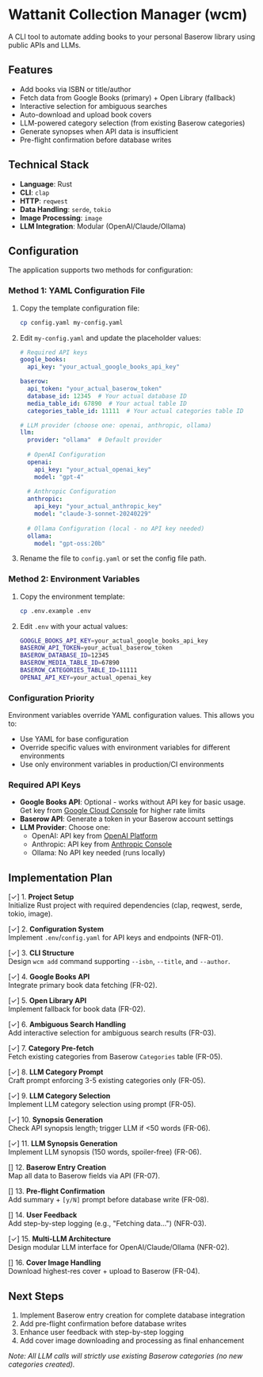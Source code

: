 # Wattanit Collection Manager (wcm)

A CLI tool to automate adding books to your personal Baserow library using public APIs and LLMs.

## Features

- Add books via ISBN or title/author
- Fetch data from Google Books (primary) + Open Library (fallback)
- Interactive selection for ambiguous searches
- Auto-download and upload book covers
- LLM-powered category selection (from existing Baserow categories)
- Generate synopses when API data is insufficient
- Pre-flight confirmation before database writes

## Technical Stack

- **Language**: Rust
- **CLI**: `clap`
- **HTTP**: `reqwest`
- **Data Handling**: `serde`, `tokio`
- **Image Processing**: `image`
- **LLM Integration**: Modular (OpenAI/Claude/Ollama)

## Configuration

The application supports two methods for configuration:

### Method 1: YAML Configuration File

1. Copy the template configuration file:
   ```bash
   cp config.yaml my-config.yaml
   ```

2. Edit `my-config.yaml` and update the placeholder values:
   ```yaml
   # Required API keys
   google_books:
     api_key: "your_actual_google_books_api_key"
   
   baserow:
     api_token: "your_actual_baserow_token"
     database_id: 12345  # Your actual database ID
     media_table_id: 67890  # Your actual table ID
     categories_table_id: 11111  # Your actual categories table ID
   
   # LLM provider (choose one: openai, anthropic, ollama)
   llm:
     provider: "ollama"  # Default provider
     
     # OpenAI Configuration
     openai:
       api_key: "your_actual_openai_key"
       model: "gpt-4"
     
     # Anthropic Configuration  
     anthropic:
       api_key: "your_actual_anthropic_key"
       model: "claude-3-sonnet-20240229"
     
     # Ollama Configuration (local - no API key needed)
     ollama:
       model: "gpt-oss:20b"
   ```

3. Rename the file to `config.yaml` or set the config file path.

### Method 2: Environment Variables

1. Copy the environment template:
   ```bash
   cp .env.example .env
   ```

2. Edit `.env` with your actual values:
   ```bash
   GOOGLE_BOOKS_API_KEY=your_actual_google_books_api_key
   BASEROW_API_TOKEN=your_actual_baserow_token
   BASEROW_DATABASE_ID=12345
   BASEROW_MEDIA_TABLE_ID=67890
   BASEROW_CATEGORIES_TABLE_ID=11111
   OPENAI_API_KEY=your_actual_openai_key
   ```

### Configuration Priority

Environment variables override YAML configuration values. This allows you to:
- Use YAML for base configuration
- Override specific values with environment variables for different environments
- Use only environment variables in production/CI environments

### Required API Keys

- **Google Books API**: Optional - works without API key for basic usage. Get key from [Google Cloud Console](https://console.cloud.google.com/) for higher rate limits
- **Baserow API**: Generate a token in your Baserow account settings
- **LLM Provider**: Choose one:
  - OpenAI: API key from [OpenAI Platform](https://platform.openai.com/)
  - Anthropic: API key from [Anthropic Console](https://console.anthropic.com/)
  - Ollama: No API key needed (runs locally)

## Implementation Plan

[✓] 1. **Project Setup**  
   Initialize Rust project with required dependencies (clap, reqwest, serde, tokio, image).

[✓] 2. **Configuration System**  
   Implement `.env`/`config.yaml` for API keys and endpoints (NFR-01).

[✓] 3. **CLI Structure**  
   Design `wcm add` command supporting `--isbn`, `--title`, and `--author`.

[✓] 4. **Google Books API**  
   Integrate primary book data fetching (FR-02).

[✓] 5. **Open Library API**  
   Implement fallback for book data (FR-02).

[✓] 6. **Ambiguous Search Handling**  
   Add interactive selection for ambiguous search results (FR-03).

[✓] 7. **Category Pre-fetch**  
   Fetch existing categories from Baserow `Categories` table (FR-05).

[✓] 8. **LLM Category Prompt**  
   Craft prompt enforcing 3-5 existing categories only (FR-05).

[✓] 9. **LLM Category Selection**  
    Implement LLM category selection using prompt (FR-05).

[✓] 10. **Synopsis Generation**  
    Check API synopsis length; trigger LLM if <50 words (FR-06).

[✓] 11. **LLM Synopsis Generation**  
    Implement LLM synopsis (150 words, spoiler-free) (FR-06).

[] 12. **Baserow Entry Creation**  
    Map all data to Baserow fields via API (FR-07).

[] 13. **Pre-flight Confirmation**  
    Add summary + `[y/N]` prompt before database write (FR-08).

[] 14. **User Feedback**  
    Add step-by-step logging (e.g., "Fetching data...") (NFR-03).

[✓] 15. **Multi-LLM Architecture**  
    Design modular LLM interface for OpenAI/Claude/Ollama (NFR-02).

[] 16. **Cover Image Handling**  
    Download highest-res cover + upload to Baserow (FR-04).

## Next Steps

1. Implement Baserow entry creation for complete database integration
2. Add pre-flight confirmation before database writes  
3. Enhance user feedback with step-by-step logging
4. Add cover image downloading and processing as final enhancement

*Note: All LLM calls will strictly use existing Baserow categories (no new categories created).*
